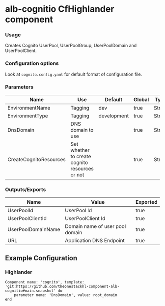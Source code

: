 # alb-cognitio CfHighlander component

### Usage

Creates Cognito UserPool, UserPoolGroup, UserPoolDomain and UserPoolClient. 

### Configuration options

Look at `cognito.config.yaml` for default format of configuration file.

### Parameters

| Name | Use | Default | Global | Type | Allowed Values |
| ---- | --- | ------- | ------ | ---- | -------------- |
| EnvironmentName | Tagging | dev | true | String | 
| EnvironmentType | Tagging | development | true | String | ['development','production']
| DnsDomain | DNS domain to use | | true | String |
| CreateCognitoResources | Set whether to create cognito resources or not | | true | String |  ['true','false']
### Outputs/Exports

| Name | Value | Exported |
| ---- | ----- | -------- |
| UserPoolId | UserPool Id  | true
| UserPoolClientId | UserPoolClient Id | true
| UserPoolDomainName | Domain name of user pool domain| true
| URL |  Application DNS Endpoint | true

## Example Configuration
### Highlander
```
Component name: 'cognito', template: 'git:https://github.com/theonestackhl-component-alb-cognitio#main.snapshot' do
    parameter name: 'DnsDomain', value: root_domain
end 
```